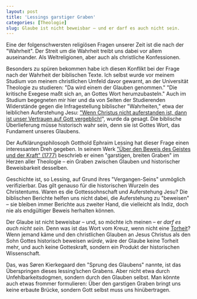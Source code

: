 ```yaml
---
layout: post
title: 'Lessings garstiger Graben'
categories: [Theologie]
slug: Glaube ist nicht beweisbar – und er darf es auch nicht sein.
---
```


Eine der folgenschwersten religiösen Fragen unserer Zeit ist die nach der "Wahrheit". Der Streit um die Wahrheit treibt uns dabei vor allem auseinander. Als Weltreligionen, aber auch als christliche Konfessionen.

Besonders zu spüren bekommen habe ich diesen Konflikt bei der Frage nach der Wahrheit der biblischen Texte. Ich selbst wurde vor meinem Studium von meinem christlichen Umfeld davor gewarnt, an der Universität Theologie zu studieren: "Da wird einem der Glauben genommen." "Die kritische Exegese maßt sich an, an Gottes Wort herumzubasteln." Auch im Studium begegneten mir hier und da von Seiten der Studierenden Widerstände gegen die Infragestellung biblischer "Wahrheiten," etwa der leiblichen Auferstehung Jesu: ["Wenn Christus nicht auferstanden ist, dann ist unser Vertrauen auf Gott vergeblich!](http://www.bibleserver.com/text/NLB/1.Korinther15,14)", wurde da gesagt. Die biblische Überlieferung müsse historisch wahr sein, denn sie ist Gottes Wort, das Fundament unseres Glaubens.

Der Aufklärungsphilosoph Gotthold Ephraim Lessing hat dieser Frage einen interessanten Dreh gegeben. In seinem Werk ["Über den Beweis des Geistes und der Kraft" (1777)](http://de.wikipedia.org/wiki/Über_den_Beweis_des_Geistes_und_der_Kraft) beschrieb er einen "garstigen, breiten Graben" im Herzen aller Theologie – ein Graben zwischen Glauben und historischer Beweisbarkeit desselben.

Geschichte ist, so Lessing, auf Grund ihres "Vergangen-Seins" unmöglich verifizierbar. Das gilt genauso für die historischen Wurzeln des Christentums. Waren es die Gottessohnschaft und Auferstehung Jesu? Die biblischen Berichte helfen uns nicht dabei, die Auferstehung zu "beweisen" – sie bleiben immer Berichte aus zweiter Hand, die vielleicht als Indiz, doch nie als endgültiger Beweis herhalten können.

Der Glaube ist nicht beweisbar – und, so möchte ich meinen – er *darf es auch nicht sein.* Denn was ist das Wort vom Kreuz, wenn nicht eine [Torheit](http://www.bibleserver.com/text/LUT/1.Korinther1)? Wenn jemand käme und den christlichen Glauben an Jesus Christus als den Sohn Gottes historisch beweisen *würde*, wäre der Glaube keine Torheit mehr, und auch keine Gotteskraft, sondern ein Produkt der historischen Wissenschaft.

Das, was Søren Kierkegaard den "Sprung des Glaubens" nannte, ist das Überspringen dieses lessing’schen Grabens. Aber nicht etwa durch Unfehlbarkeitsdogmen, sondern durch den Glauben selbst. Man könnte auch etwas frommer formulieren: Über den garstigen Graben bringt uns keine erbaute Brücke, sondern Gott selbst muss uns hinübertragen.